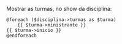 Mostrar as turmas, no show da disciplina:

    @foreach ($disciplina->turmas as $turma)
        {{ $turma->ministrante }}
    {{ $turma->inicio }}
    @endforeach

